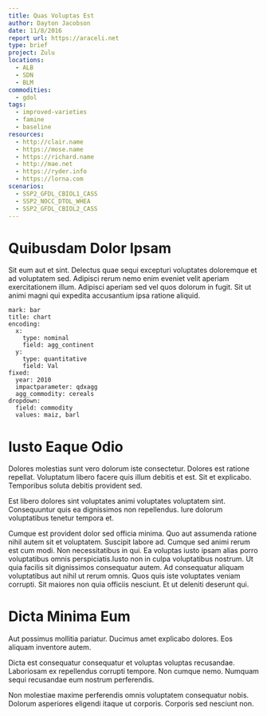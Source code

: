 ```yaml
---
title: Quas Voluptas Est
author: Dayton Jacobson
date: 11/8/2016
report url: https://araceli.net
type: brief
project: Zulu
locations:
  - ALB
  - SDN
  - BLM
commodities:
  - gdol
tags:
  - improved-varieties
  - famine
  - baseline
resources:
  - http://clair.name
  - https://mose.name
  - https://richard.name
  - http://mae.net
  - https://ryder.info
  - https://lorna.com
scenarios:
  - SSP2_GFDL_CBIOL1_CASS
  - SSP2_NOCC_DTOL_WHEA
  - SSP2_GFDL_CBIOL2_CASS
---
```

# Quibusdam Dolor Ipsam
Sit eum aut et sint. Delectus quae sequi excepturi voluptates doloremque et ad voluptatem sed. Adipisci rerum nemo enim eveniet velit aperiam exercitationem illum. Adipisci aperiam sed vel quos dolorum in fugit. Sit ut animi magni qui expedita accusantium ipsa ratione aliquid.

```vis
mark: bar
title: chart
encoding:
  x:
    type: nominal
    field: agg_continent
  y:
    type: quantitative
    field: Val
fixed:
  year: 2010
  impactparameter: qdxagg
  agg_commodity: cereals
dropdown:
  field: commodity
  values: maiz, barl
```

# Iusto Eaque Odio
Dolores molestias sunt vero dolorum iste consectetur. Dolores est ratione repellat. Voluptatum libero facere quis illum debitis et est. Sit et explicabo. Temporibus soluta debitis provident sed.
 Est libero dolores sint voluptates animi voluptates voluptatem sint. Consequuntur quis ea dignissimos non repellendus. Iure dolorum voluptatibus tenetur tempora et.
 Cumque est provident dolor sed officia minima. Quo aut assumenda ratione nihil autem sit et voluptatem. Suscipit labore ad. Cumque sed animi rerum est cum modi. Non necessitatibus in qui. Ea voluptas iusto ipsam alias porro voluptatibus omnis perspiciatis.Iusto non in culpa voluptatibus nostrum. Ut quia facilis sit dignissimos consequatur autem. Ad consequatur aliquam voluptatibus aut nihil ut rerum omnis. Quos quis iste voluptates veniam corrupti. Sit maiores non quia officiis nesciunt. Et ut deleniti deserunt qui.

# Dicta Minima Eum
Aut possimus mollitia pariatur. Ducimus amet explicabo dolores. Eos aliquam inventore autem.
 Dicta est consequatur consequatur et voluptas voluptas recusandae. Laboriosam ex repellendus corrupti tempore. Non cumque nemo. Numquam sequi recusandae eum nostrum perferendis.
 Non molestiae maxime perferendis omnis voluptatem consequatur nobis. Dolorum asperiores eligendi itaque ut corporis. Corporis sed nesciunt non.
